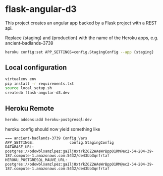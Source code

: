 # flask-angular-d3
This project creates an angular app backed by a Flask project with a REST api. 

Replace {staging} and {production} with the name of the Heroku apps, e.g.  ancient-badlands-3739

```bash
heroku config:set APP_SETTINGS=config.StagingConfig --app {staging}
```

## Local configuration

```bash 
virtualenv env
pip install -r requirements.txt
source local_setup.sh
createdb flask-angular-d3.dev
```

## Heroku Remote

```bash
heroku addons:add heroku-postgresql:dev
```

heroku config should now yield something like
```
=== ancient-badlands-3739 Config Vars
APP_SETTINGS:                config.StagingConfig
DATABASE_URL:                postgres://odowblxamzlpez:gaIlj8xtYkZ6Z2WAeWrBppO1RM@ec2-54-204-39-187.compute-1.amazonaws.com:5432/de43bb3qnfrtaf
HEROKU_POSTGRESQL_MAUVE_URL: postgres://odowblxamzlpez:gaIlj8xtYkZ6Z2WAeWrBppO1RM@ec2-54-204-39-187.compute-1.amazonaws.com:5432/de43bb3qnfrtaf
```